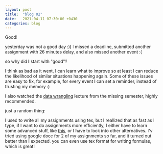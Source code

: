```yaml
---
layout: post
title:  "blog 02"
date:   2021-04-11 07:30:00 +0430
categories: blog
---
```


Good! 

yesterday was not a good day :))
I missed a deadline, submitted another assignment with 26 minutes delay, 
  and also missed another event :(

so why did I start with "good"?

I think as bad as it went, I can learn what to improve so at least I can reduce the likelihood of 
similar situations happening again. Some of these issues are easy to fix, for example, for every 
event I can set a reminder, instead of trusting my memory :)

I also watched the [data wrangling](https://missing.csail.mit.edu/2020/data-wrangling/) lecture from the missing semester, highly recommended.

just a random thing:

I used to write all my assignments using tex, but I reallized that as fast as I type,
  if I want to do assignments more efficiently, I either have to learn some advanced stuff,
  like [this](https://castel.dev/post/lecture-notes-1/), or I have to look into other alternatives.
  I'v tried using google docc for 2 of my assignments so far, and it turned out better than I expected.
  you can even use tex format for writing formulas, which is great!

